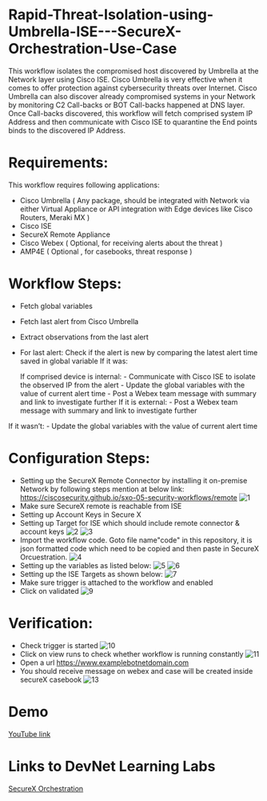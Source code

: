 # Rapid-Threat-Isolation-using-Umbrella-ISE---SecureX-Orchestration-Use-Case
This workflow isolates the compromised host discovered by Umbrella at the Network layer using Cisco ISE. Cisco Umbrella is very effective when it comes to offer protection against cybersecurity threats over Internet. Cisco Umbrella can also discover already compromised systems in your Network by monitoring C2 Call-backs or BOT Call-backs happened at DNS layer.
Once Call-backs discovered, this workflow will fetch comprised system IP Address and then communicate with Cisco ISE to quarantine the End points binds to the discovered IP Address.
# Requirements:
This workflow requires following applications:
-	Cisco Umbrella ( Any package, should be integrated with Network via either Virtual Appliance or API integration with Edge devices like Cisco Routers, Meraki MX )
-	Cisco ISE
-	SecureX Remote Appliance
-	Cisco Webex ( Optional, for receiving alerts about the threat )
-	AMP4E ( Optional , for casebooks, threat response )

# Workflow Steps:
-	Fetch global variables
-	Fetch last alert from Cisco Umbrella
-	Extract observations from the last alert
-	For last alert:
Check if the alert is new by comparing the latest alert time saved in global variable
If it was:
   
     If comprised device is internal:
             - Communicate with Cisco ISE to isolate the observed IP from the alert
             - Update the global variables with the value of current alert time
             - Post a Webex team message with summary and link to investigate further
     If it is external:
             - Post a Webex team message with summary and link to investigate further

If it wasn’t:
             -  Update the global variables with the value of current alert time
# Configuration Steps:
-	Setting up the SecureX Remote Connector by installing it on-premise Network by following steps mention at below link:
https://ciscosecurity.github.io/sxo-05-security-workflows/remote
![1](https://user-images.githubusercontent.com/86117124/141064011-a50c3ec2-a24c-406a-930f-60924ce1dce5.png)
-	Make sure SecureX remote is reachable from ISE
-	Setting up Account Keys in Secure X
-	Setting up Target for ISE which should include remote connector & account keys
![2](https://user-images.githubusercontent.com/86117124/141064044-9ae90c32-ab06-45fe-896b-2c62abde653f.png)
![3](https://user-images.githubusercontent.com/86117124/141064052-bd6e98f1-c064-47c6-9b35-c8d7ff2b5200.png)
-	Import the workflow code. Goto file name"code" in this repository, it is json formatted code which need to be copied and then paste in SecureX Orcuestration. 
![4](https://user-images.githubusercontent.com/86117124/141064061-25e83821-3ad9-4a22-933b-63af7546064f.png)
-	Setting up the variables as listed below:
![5](https://user-images.githubusercontent.com/86117124/141065976-b5607f19-9548-4d3e-8f98-8b480c4d084d.png)
![6](https://user-images.githubusercontent.com/86117124/141065988-42cfa8a1-c80e-4d42-8e4a-f560ad41077e.png)
-	Setting up the ISE Targets as shown below:
![7](https://user-images.githubusercontent.com/86117124/141064093-b57e8be1-826f-4b0d-87ce-0584842e7827.png)
-	Make sure trigger is attached to the workflow and enabled
-	Click on validated
![9](https://user-images.githubusercontent.com/86117124/141064115-ea3a8808-ab09-4090-93c4-f3038cdb9bbe.png)

# Verification:
-	Check trigger is started
![10](https://user-images.githubusercontent.com/86117124/141064127-cba4b7ed-54bf-49c2-92cf-ad3f201281b2.png)
-	Click on view runs to check whether workflow is running  constantly 
![11](https://user-images.githubusercontent.com/86117124/141064129-51e2a9f6-85c3-47c4-b01e-6269231d0c3c.png)
-	Open a url https://www.examplebotnetdomain.com
-	You should receive message on webex and case will be created inside secureX casebook
![13](https://user-images.githubusercontent.com/86117124/141067823-ec3a5975-3f63-49e8-9a85-add0ca40732e.png)

# Demo
[YouTube link](https://www.youtube.com/watch?v=3enVcZ0m-Ps)
# Links to DevNet Learning Labs
[SecureX Orchestration](https://developer.cisco.com/learning/modules/SecureX-orchestration)
